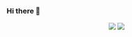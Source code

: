 ### Hi there 👋

<!--
**gutkedu/gutkedu** is a ✨ _special_ ✨ repository because its `README.md` (this file) appears on your GitHub profile.

Here are some ideas to get you started:

- 🔭 I’m currently working on ...
- 🌱 I’m currently learning ...
- 👯 I’m looking to collaborate on ...
- 🤔 I’m looking for help with ...
- 💬 Ask me about ...
- 📫 How to reach me: ...
- 😄 Pronouns: ...
- ⚡ Fun fact: ...
-->

<p align="center">
  <img align="center" src="https://github-readme-stats.vercel.app/api?username=gutkedu&show_icons=true&icon_color=blue&hide_border=true&hide_rank=true&bg_color=FFF"/>
  <img align="center" src="https://github-readme-stats.vercel.app/api/top-langs/?username=gutkedu&layout=compact&hide_border=true&langs_count=8&hide=Stata,html&bg_color=FFF"/>
  <br><br>
</p>
